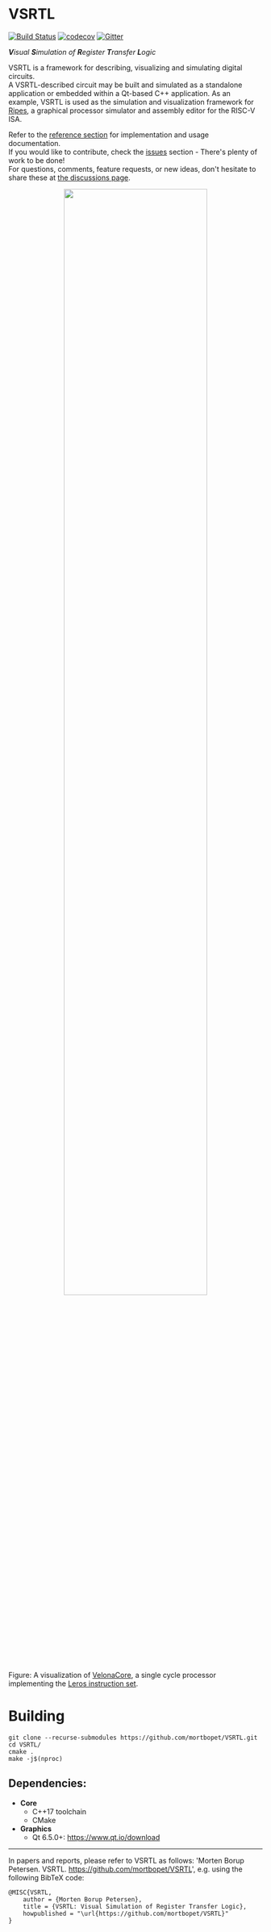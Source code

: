 # VSRTL
[![Build Status](https://travis-ci.org/mortbopet/VSRTL.svg?branch=master)](https://travis-ci.org/mortbopet/VSRTL)
[![codecov](https://codecov.io/gh/mortbopet/VSRTL/branch/master/graph/badge.svg)](https://codecov.io/gh/mortbopet/VSRTL)
[![Gitter](https://badges.gitter.im/Ripes-VSRTL/VSRTL.svg)](https://gitter.im/Ripes-VSRTL/)

***V**isual **S**imulation of **R**egister **T**ransfer **L**ogic*

VSRTL is a framework for describing, visualizing and simulating digital circuits.  
A VSRTL-described circuit may be built and simulated as a standalone application or embedded within a Qt-based C++ application. As an example, VSRTL is used as the simulation and visualization framework for [Ripes](https://github.com/mortbopet/Ripes), a graphical processor simulator and assembly editor for the RISC-V ISA.

Refer to the [reference section](docs/README.md) for implementation and usage documentation.  
If you would like to contribute, check the [issues](https://github.com/mortbopet/vsrtl/issues) section - There's plenty of work to be done!  
For questions, comments, feature requests, or new ideas, don't hesitate to share these at [the discussions page](https://github.com/mortbopet/VSRTL/discussions).

<p align="center">
  <img src="https://github.com/mortbopet/vsrtl/blob/master/resources/gif1.gif?raw=true" width=75%/>
</p>

Figure: A visualization of [VelonaCore](https://github.com/mortbopet/VelonaCore), a single cycle processor implementing the [Leros instruction set](https://leros-dev.github.io).

# Building
```
git clone --recurse-submodules https://github.com/mortbopet/VSRTL.git
cd VSRTL/
cmake .
make -j$(nproc)
```

## Dependencies:
* **Core**
  * C++17 toolchain
  * CMake
* **Graphics**
  * Qt 6.5.0+: https://www.qt.io/download

---
In papers and reports, please refer to VSRTL as follows: 'Morten Borup Petersen. VSRTL. https://github.com/mortbopet/VSRTL', e.g. using the following BibTeX code:
```
@MISC{VSRTL,
	author = {Morten Borup Petersen},
	title = {VSRTL: Visual Simulation of Register Transfer Logic},
	howpublished = "\url{https://github.com/mortbopet/VSRTL}"
}
```
